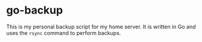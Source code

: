 # go-backup

This is my personal backup script for my home server. It is written in Go and uses the `rsync` command to perform backups.